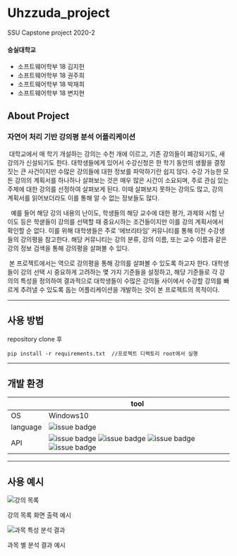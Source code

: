 # Uhzzuda_project
SSU Capstone project 2020-2  

#### 숭실대학교 

+ 소프트웨어학부 18 김지헌  
+ 소프트웨어학부 18 권주희  
+ 소프트웨어학부 18 박재희  
+ 소프트웨어학부 18 변지현  


## About Project  
### 자연어 처리 기반 강의평 분석 어플리케이션  
&nbsp;대학교에서 매 학기 개설하는 강의는 수천 개에 이르고, 기존 강의들이 폐강되기도, 새 강의가 신설되기도 한다. 대학생들에게 있어서 수강신청은 한 학기 동안의 생활을 결정짓는 큰 사건이지만 수많은 강의들에 대한 정보를 파악하기란 쉽지 않다. 수강 가능한 모든 강의의 계획서를 하나하나 살펴보는 것은 매우 많은 시간이 소요되며, 주로 관심 있는 주제에 대한 강의를 선정하여 살펴보게 된다. 이때 살펴보지 못하는 강의도 많고, 강의 계획서를 읽어보더라도 이를 통해 알 수 없는 정보들도 많다.  

&nbsp; 예를 들어 해당 강의 내용의 난이도, 학생들의 해당 교수에 대한 평가, 과제와 시험 난이도 등은 학샏들이 강의를 선택할 때 중요시하는 조건들이지만 이를 강의 계획서에서 확인할 순 없다. 이를 위해 대학생들은 주로 ‘에브리타임’ 커뮤니티를 통해 이전 수강생들의 강의평을 참고한다. 해당 커뮤니티는 강의 분류, 강의 이름, 또는 교수 이름과 같은 강의 정보 검색을 통해 강의평을 살펴볼 수 있다.  

&nbsp;본 프로젝트에서는 역으로 강의평을 통해 강의를 살펴볼 수 있도록 하고자 한다. 대학생들이 강의 선택 시 중요하게 고려하는 몇 가지 기준들을 설정하고, 해당 기준들로 각 강의의 특성을 정의하여 결과적으로 대학생들이 수많은 강의들 사이에서 수강할 강의를 빠르게 추려낼 수 있도록 돕는 어플리케이션을 개발하는 것이 본 프로젝트의 목적이다.

---

## 사용 방법
  repository clone 후  
  
`pip install -r requirements.txt  //프로젝트 디렉토리 root에서 실행`

---

## 개발 환경
|  | tool |
| --- | --- |
| OS | Windows10 |
| language | ![issue badge](https://img.shields.io/badge/python-3.8.6-blue) |
| API | ![issue badge](https://img.shields.io/badge/rhinoMorp-3.8.0.0-brightgreen) ![issue badge](https://img.shields.io/badge/PyKoSpacing-0.3-9cf) ![issue badge](https://img.shields.io/badge/gensim-3.8.3-critical) ![issue badge](https://img.shields.io/badge/scikit--learn-0.23.2-blueviolet)|

---

## 사용 예시  


<img src="https://user-images.githubusercontent.com/42201356/103396395-635a0480-4b76-11eb-87dc-c1b4ba81ccc3.png" alt="강의 목록">  

강의 목록 화면 출력 예시  



<img src="https://user-images.githubusercontent.com/42201356/103397967-db77f880-4b7d-11eb-83b1-0030467bd099.png" alt="과목 특성 분석 결과">  

과목 별 분석 결과 예시

